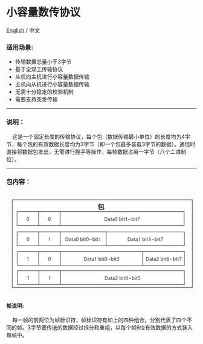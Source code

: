 # 小容量数传协议

[English](https://github.com/ZhuYanzhen1/CDTP/blob/master/sdtp/README.md) / 中文

### 适用场景:

+ 传输数据总量小于3字节
+ 基于全双工传输协议
+ 从机向主机进行小容量数据传输
+ 主机向从机进行小容量数据传输
+ 无需十分稳定的校验机制
+ 需要支持突发传输

***

### 说明：

&nbsp;&nbsp;&nbsp;&nbsp;这是一个固定长度的传输协议，每个包（数据传输最小单位）的长度均为4字节，每个包的有效数据长度均为3字节（即一个包最多装载3字节的数据）。通信时直接将数据包发出，无需进行握手等操作，每帧数据占用一字节（八个二进制位）。

***

### 包内容：

![PID_Frame](https://raw.githubusercontent.com/ZhuYanzhen1/CDTP/master/image/Package%20Content_s_cn.jpg)

#### 帧说明:

&nbsp;&nbsp;&nbsp;&nbsp;每一帧的前两位为帧标识符，帧标识符有如上的四种组合，分别代表了四个不同的帧。3字节要传送的数据经过拆分和重组，以每个帧6位有效数据的方式装入每帧中。
